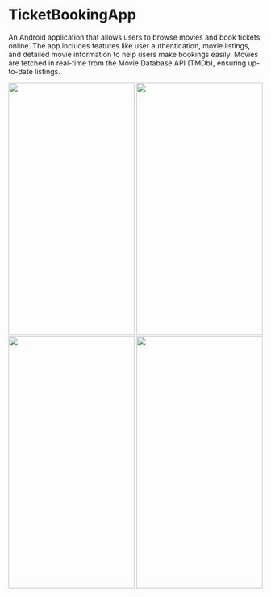 # TicketBookingApp

An Android application that allows users to browse movies and book tickets online. The app includes features like user authentication, movie listings, and detailed movie information to help users make bookings easily. Movies are fetched in real-time from the Movie Database API (TMDb), ensuring up-to-date listings.

<img src="https://github.com/user-attachments/assets/cfdff683-3273-47ef-838f-4b39e5234b68" width="250" height="500">
<img src="https://github.com/user-attachments/assets/0a6e04c0-494c-4616-81d1-d599d6b92502" width="250" height="500">
<img src="https://github.com/user-attachments/assets/2ec4abdf-3ed3-47cf-868e-6958e39abfa0" width="250" height="500">
<img src="https://github.com/user-attachments/assets/3f2be779-8d92-4782-be47-df0125b1e194" width="250" height="500">
